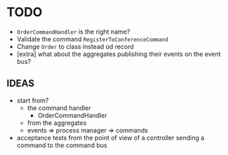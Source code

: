 # TODO
* `OrderCommandHandler` is the right name?
* Validate the command `RegisterToConferenceCommand`
* Change `Order` to class instead od record
* [extra] what about the aggregates publishing their events on the event bus?

## IDEAS
* start from?
  * the command handler
    * OrderCommandHandler
  * from the aggregates
  * events => process manager => commands
* acceptance tests from the point of view of a controller sending a command to the command bus